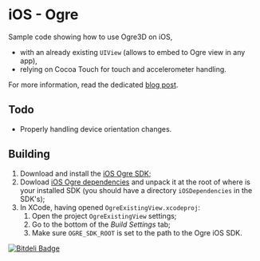 # iOS - Ogre #

Sample code showing how to use Ogre3D on iOS,
- with an already existing `UIView` (allows to embed to Ogre view in any app),
- relying on Cocoa Touch for touch and accelerometer handling.

For more information, read the dedicated [blog post](http://www.crowdscontrol.net/blog/2013-08-13-a-sample-ios-application-using-ogre-3d/).

## Todo ##

- Properly handling device orientation changes.

## Building ##

1. Download and install the [iOS Ogre SDK](https://sourceforge.net/projects/ogre/files/ogre/1.8/1.8.2/OgreSDK_iOS_v1-8-2.dmg/download);
2. Dowload [iOS Ogre dependencies](http://sourceforge.net/projects/ogre/files/ogre-dependencies-mac/1.9/Ogre_iOS_6.0_Dependencies_20130424.zip/download) and unpack it at the root of where is your installed SDK (you should have a directory `iOSDependencies` in the SDK's);
3. In XCode, having opened `OgreExistingView.xcodeproj`:
	1. Open the project `OgreExistingView` settings;
	2. Go to the bottom of the *Build Settings* tab;
	3. Make sure `OGRE_SDK_ROOT` is set to the path to the Ogre iOS SDK.


[![Bitdeli Badge](https://d2weczhvl823v0.cloudfront.net/cloderic/ios-ogre/trend.png)](https://bitdeli.com/free "Bitdeli Badge")

